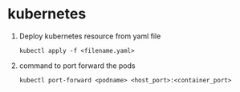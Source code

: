 # kubernetes

1. Deploy kubernetes resource from yaml file
    ```
    kubectl apply -f <filename.yaml>
    ```
2. command to port forward the pods
    ```
    kubectl port-forward <podname> <host_port>:<container_port>
    ```